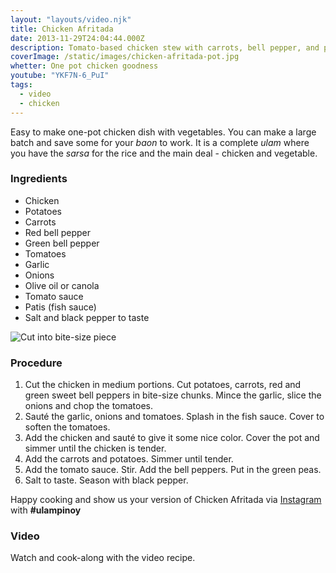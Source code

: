 ```yaml
---
layout: "layouts/video.njk"
title: Chicken Afritada
date: 2013-11-29T24:04:44.000Z
description: Tomato-based chicken stew with carrots, bell pepper, and potatoes.
coverImage: /static/images/chicken-afritada-pot.jpg
whetter: One pot chicken goodness
youtube: "YKF7N-6_PuI"
tags:
  - video
  - chicken
---
```


Easy to make one-pot chicken dish with vegetables. You can make a large batch and save some for your *baon* to work. It is a complete *ulam* where you have the *sarsa* for the rice and the main deal - chicken and vegetable.

### Ingredients

* Chicken
* Potatoes
* Carrots
* Red bell pepper
* Green bell pepper
* Tomatoes
* Garlic
* Onions
* Olive oil or canola
* Tomato sauce
* Patis (fish sauce)
* Salt and black pepper to taste

![Cut into bite-size piece](/static/images/vegetable-cut-chopping-board.jpg?nf_resize=fit&w=960)

### Procedure

1. Cut the chicken in medium portions.
Cut potatoes, carrots, red and green sweet bell peppers in bite-size chunks.
Mince the garlic, slice the onions and chop the tomatoes.
2. Sauté the garlic, onions and tomatoes. Splash in the fish sauce. Cover to soften the tomatoes.
3. Add the chicken and sauté to give it some nice color. Cover the pot and simmer until the chicken is tender.
4. Add the carrots and potatoes. Simmer until tender.
5. Add the tomato sauce. Stir. Add the bell peppers. Put in the green peas.
6. Salt to taste. Season with black pepper.


Happy cooking and show us your version of Chicken Afritada via [Instagram](https://instagram.com/ulampinoy/) with **#ulampinoy**

### Video
Watch and cook-along with the video recipe.
